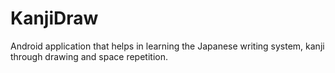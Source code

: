 # KanjiDraw
Android application that helps in learning the Japanese writing system, kanji through drawing and space repetition.
